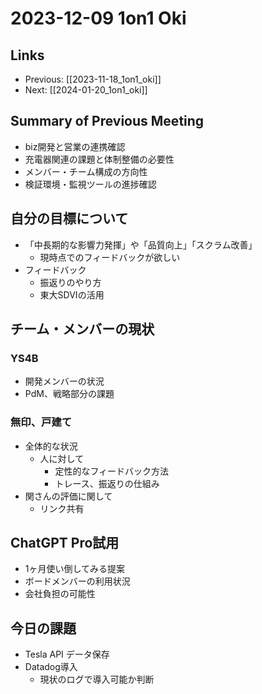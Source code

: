 # 2023-12-09 1on1 Oki

## Links

- Previous: [[2023-11-18_1on1_oki]]
- Next: [[2024-01-20_1on1_oki]]

## Summary of Previous Meeting
- biz開発と営業の連携確認
- 充電器関連の課題と体制整備の必要性
- メンバー・チーム構成の方向性
- 検証環境・監視ツールの進捗確認

## 自分の目標について
- 「中長期的な影響力発揮」や「品質向上」「スクラム改善」
  - 現時点でのフィードバックが欲しい
- フィードバック
  - 振返りのやり方
  - 東大SDVIの活用

## チーム・メンバーの現状
### YS4B
- 開発メンバーの状況
- PdM、戦略部分の課題

### 無印、戸建て
- 全体的な状況
  - 人に対して
    - 定性的なフィードバック方法
    - トレース、振返りの仕組み
- 関さんの評価に関して
  - リンク共有

## ChatGPT Pro試用
- 1ヶ月使い倒してみる提案
- ボードメンバーの利用状況
- 会社負担の可能性

## 今日の課題
- Tesla API データ保存
- Datadog導入
  - 現状のログで導入可能か判断